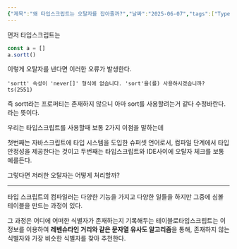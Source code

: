 ```yaml
---
{"제목":"왜 타입스크립트는 오탈자를 잡아줄까?","날짜":"2025-06-07","tags":["TypeScript"],"dg-publish":true,"permalink":"/_Todo/어떻게 타입스크립트는 오탈자를 잡아줄까?/","dgPassFrontmatter":true,"created":"2025-06-04T21:33:14.715+09:00","updated":"2025-06-07T15:32:38.840+09:00"}
---
```


먼저 타입스크립트는

```ts
const a = []
a.sortt()
```


이렇게 오탈자를 낸다면 이러한 오류가 발생한다.

`'sortt' 속성이 'never[]' 형식에 없습니다. 'sort'을(를) 사용하시겠습니까?ts(2551)`

즉 sortt라는 프로퍼티는 존재하지 않으니 아마 sort를 사용할려는거 같다 수정바란다.
라는 뜻이다.

우리는 타입스크립트를 사용할때 보통 2가지 이점을 말하는데

첫번째는 자바스크립트에 타입 시스템을 도입한 슈퍼셋 언어로서, 컴파일 단계에서 타입 안정성을 제공한다는 것이고
두번째는 타입스크립트와 IDE사이에 오탈자 체크를 보통 예를든다.

그렇다면 저러한 오탈자는 어떻게 처리할까?

---

타입 스크립트의 컴파일러는 다양한 기능을 가지고 다양한 일들을 하지만 그중에 심볼 테이블을 만드는 과정이 있다.

그 과정은 어디에 어떠한 식별자가 존재하는지 기록해두는 테이블로타입스크립트는 이 정보를 이용하여 **레벤슈타인 거리와 같은 문자열 유사도 알고리즘**을 통해, 존재하지 않는 식별자와 가장 비슷한 식별자를 찾아 추천한다. 


